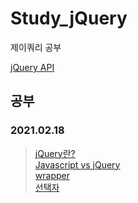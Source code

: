 # Study_jQuery
제이쿼리 공부

[jQuery API](https://api.jquery.com/)

## 공부
### 2021.02.18
> [jQuery란?](https://github.com/LAH1203/Study_jQuery/blob/main/jQuery%EB%9E%80.md)<br>
> [Javascript vs jQuery](https://github.com/LAH1203/Study_jQuery/blob/main/Javascript%20vs%20jQuery.md)<br>
> [wrapper](https://github.com/LAH1203/Study_jQuery/blob/main/wrapper.md)<br>
> [선택자](https://github.com/LAH1203/Study_jQuery/blob/main/%EC%84%A0%ED%83%9D%EC%9E%90.md)
